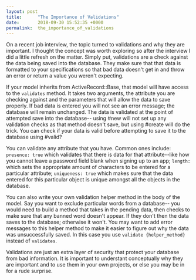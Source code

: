 ```yaml
---
layout: post
title:      "The Importance of Validations"
date:       2018-09-30 15:52:35 +0000
permalink:  the_importance_of_validations
---
```



On a recent job interview, the topic turned to validations and why they are important. I thought the concept was worth exploring so after the interview I did a little refresh on the matter. Simply put, validations are a check against the data being saved into the database. They make sure that that data is formatted to your specifications so that bad data doesn't get in and throw an error or return a value you weren't expecting. 

If your model inherits from ActiveRecord::Base, that model will have access to the ```validates``` method. It takes two arguments, the attribute you are checking against and the parameters that will allow the data to save properly. If bad data is entered you will not see an error message; the database will remain unchanged. The data is validated at the point of attempted save into the database-- using #new will not set up any validation checks as that method doesn't save, but using #create will do the trick. You can check if your data is valid before attempting to save it to the database using #valid? 

You can validate any attribute that you have. Common ones include: ```presence: true``` which validates that there is data for that attribute--like how you cannot leave a password field blank when signing up to an app; ```length:``` which sets the appropriate amount of characters to be entered for a particular attribute; ```uniqueness: true``` which makes sure that the data entered for this particular object is unique amongst all the objects in the database. 

You can also write your own validation helper method in the body of the model. Say you want to exclude particular words from a database-- you would need to build a method that takes in the pending data, then checks to make sure that any banned word doesn't appear. If they don't then the data saves to the database; otherwise it won't. You may want to add error messages to this helper method to make it easier to figure out why the data was unsuccessfully saved. In this case you use ```validate {helper_method}``` instead of ```validates```. 

Validations are just an extra layer of security that protect your database from bad information. It is important to understant conceptually why they are important and to use them in your own projects, or else you may be in for a rude surprise. 
